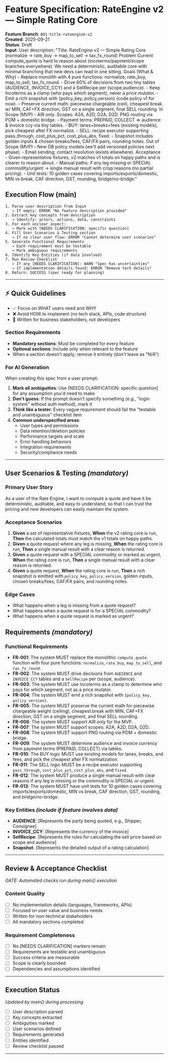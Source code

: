 # Feature Specification: RateEngine v2 — Simple Rating Core

**Feature Branch**: `001-title-rateengine-v2`  
**Created**: 2025-09-21  
**Status**: Draft  
**Input**: User description: "Title: RateEngine v2 — Simple Rating Core (normalize → rate_buy → map_to_sell → tax_fx_round) Problem Current compute_quote is hard to reason about (incoterms/payment/scope branches everywhere). We need a deterministic, auditable core with minimal branching that new devs can read in one sitting. Goals (What & Why) - Replace monolith with 4 pure functions: normalize, rate_buy, map_to_sell, tax_fx_round. - Drive 60% of decisions from two tiny tables (AUDIENCE, INVOICE_CCY) and a SellRecipe per (scope,audience). - Keep Incoterms as a clamp (who pays which segment), never a price mutator. - Emit a rich snapshot with {policy_key, policy_version} (code policy v1 for now). - Preserve current math: piecewise chargeable (ceil), cheapest break w/ MIN, CAF+FX direction, GST on a single segment, final SELL rounding. In Scope (MVP) - AIR only. Scopes: A2A, A2D, D2A, D2D. PNG routing via POM + domestic bridge. - Payment terms: PREPAID, COLLECT ⇒ audience & invoice ccy via tiny tables. - BUY: lanes+breaks+fees (existing models), pick cheapest after FX normalize. - SELL: recipe executor supporting pass_through, cost_plus_pct, cost_plus_abs, fixed. - Snapshot includes golden inputs & chosen breaks/fees, CAF/FX pairs, rounding notes. Out of Scope (MVP) - New DB policy models (we’ll add versioned policies next phase). - Email sending; contact resolution (exists elsewhere). Acceptance - Given representative fixtures, v2 matches v1 totals on happy paths and is clearer to reason about. - Manual paths: if any leg missing or SPECIAL commodity/urgent → single manual result with crisp reasons (no partial pricing). - Unit tests: 10 golden cases covering imports/exports/domestic, MIN vs break, CAF direction, GST, rounding, bridge/no-bridge."

## Execution Flow (main)
```
1. Parse user description from Input
   → If empty: ERROR "No feature description provided"
2. Extract key concepts from description
   → Identify: actors, actions, data, constraints
3. For each unclear aspect:
   → Mark with [NEEDS CLARIFICATION: specific question]
4. Fill User Scenarios & Testing section
   → If no clear user flow: ERROR "Cannot determine user scenarios"
5. Generate Functional Requirements
   → Each requirement must be testable
   → Mark ambiguous requirements
6. Identify Key Entities (if data involved)
7. Run Review Checklist
   → If any [NEEDS CLARIFICATION]: WARN "Spec has uncertainties"
   → If implementation details found: ERROR "Remove tech details"
8. Return: SUCCESS (spec ready for planning)
```

---

## ⚡ Quick Guidelines
- ✅ Focus on WHAT users need and WHY
- ❌ Avoid HOW to implement (no tech stack, APIs, code structure)
- 👥 Written for business stakeholders, not developers

### Section Requirements
- **Mandatory sections**: Must be completed for every feature
- **Optional sections**: Include only when relevant to the feature
- When a section doesn't apply, remove it entirely (don't leave as "N/A")

### For AI Generation
When creating this spec from a user prompt:
1. **Mark all ambiguities**: Use [NEEDS CLARIFICATION: specific question] for any assumption you'd need to make
2. **Don't guess**: If the prompt doesn't specify something (e.g., "login system" without auth method), mark it
3. **Think like a tester**: Every vague requirement should fail the "testable and unambiguous" checklist item
4. **Common underspecified areas**:
   - User types and permissions
   - Data retention/deletion policies  
   - Performance targets and scale
   - Error handling behaviors
   - Integration requirements
   - Security/compliance needs

---

## User Scenarios & Testing *(mandatory)*

### Primary User Story
As a user of the Rate Engine, I want to compute a quote and have it be deterministic, auditable, and easy to understand, so that I can trust the pricing and new developers can easily maintain the system.

### Acceptance Scenarios
1. **Given** a set of representative fixtures, **When** the v2 rating core is run, **Then** the calculated totals must match the v1 totals on happy paths.
2. **Given** a quote request where any leg is missing, **When** the rating core is run, **Then** a single manual result with a clear reason is returned.
3. **Given** a quote request with a SPECIAL commodity or marked as urgent, **When** the rating core is run, **Then** a single manual result with a clear reason is returned.
4. **Given** a quote request, **When** the rating core is run, **Then** a rich snapshot is emitted with `policy_key`, `policy_version`, golden inputs, chosen breaks/fees, CAF/FX pairs, and rounding notes.

### Edge Cases
- What happens when a leg is missing from a quote request?
- What happens when a quote request is for a SPECIAL commodity?
- What happens when a quote request is marked as urgent?

## Requirements *(mandatory)*

### Functional Requirements
- **FR-001**: The system MUST replace the monolithic `compute_quote` function with four pure functions: `normalize`, `rate_buy`, `map_to_sell`, and `tax_fx_round`.
- **FR-002**: The system MUST drive decisions from `AUDIENCE` and `INVOICE_CCY` tables and a `SellRecipe` per (scope, audience).
- **FR-003**: The system MUST use Incoterms as a clamp to determine who pays for which segment, not as a price mutator.
- **FR-004**: The system MUST emit a rich snapshot with `{policy_key, policy_version}`.
- **FR-005**: The system MUST preserve the current math for piecewise chargeable weight (ceiling), cheapest break with MIN, CAF+FX direction, GST on a single segment, and final SELL rounding.
- **FR-006**: The system MUST support AIR only for the MVP.
- **FR-007**: The system MUST support scopes: A2A, A2D, D2A, D2D.
- **FR-008**: The system MUST support PNG routing via POM + domestic bridge.
- **FR-009**: The system MUST determine audience and invoice currency from payment terms (PREPAID, COLLECT) via tables.
- **FR-010**: The BUY logic MUST use existing models for lanes, breaks, and fees, and pick the cheapest after FX normalization.
- **FR-011**: The SELL logic MUST be a recipe executor supporting `pass_through`, `cost_plus_pct`, `cost_plus_abs`, and `fixed`.
- **FR-012**: The system MUST produce a single manual result with clear reasons if any leg is missing or the commodity is SPECIAL or urgent.
- **FR-013**: The system MUST have unit tests for 10 golden cases covering imports/exports/domestic, MIN vs break, CAF direction, GST, rounding, and bridge/no-bridge.

### Key Entities *(include if feature involves data)*
- **AUDIENCE**: [Represents the party being quoted, e.g., Shipper, Consignee]
- **INVOICE_CCY**: [Represents the currency of the invoice]
- **SellRecipe**: [Represents the rules for calculating the sell price based on scope and audience]
- **Snapshot**: [Represents the detailed output of a rating calculation]

---

## Review & Acceptance Checklist
*GATE: Automated checks run during main() execution*

### Content Quality
- [ ] No implementation details (languages, frameworks, APIs)
- [ ] Focused on user value and business needs
- [ ] Written for non-technical stakeholders
- [ ] All mandatory sections completed

### Requirement Completeness
- [ ] No [NEEDS CLARIFICATION] markers remain
- [ ] Requirements are testable and unambiguous  
- [ ] Success criteria are measurable
- [ ] Scope is clearly bounded
- [ ] Dependencies and assumptions identified

---

## Execution Status
*Updated by main() during processing*

- [ ] User description parsed
- [ ] Key concepts extracted
- [ ] Ambiguities marked
- [ ] User scenarios defined
- [ ] Requirements generated
- [ ] Entities identified
- [ ] Review checklist passed

---
